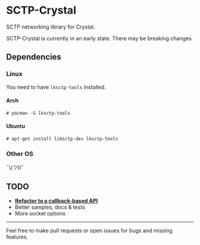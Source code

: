 # SCTP-Crystal

SCTP networking library for Crystal.

SCTP-Crystal is currently in an early state.
There may be breaking changes.

## Dependencies
### Linux
You need to have `lksctp-tools` installed.
#### Arch
`# pacman -S lksctp-tools`
#### Ubuntu
`# apt-get install libsctp-dev lksctp-tools`

### Other OS
¯\\_(ツ)_/¯
<!--
 :shrug: would be better.
-->
## TODO
- [**Refactor to a callback-based API**](https://github.com/CodeSteak/sctp-crystal/tree/callback-based)
- Better samples, docs & tests
- More socket options

---

Feel free to make pull requests or open issues for bugs and missing features.
